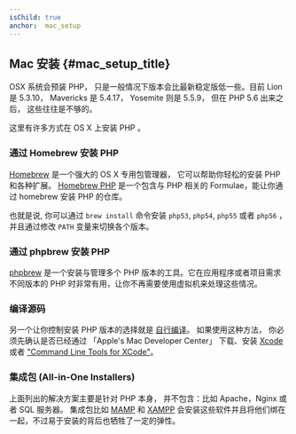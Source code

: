 ```yaml
---
isChild: true
anchor:  mac_setup
---
```


## Mac 安装 {#mac_setup_title}

OSX 系统会预装 PHP， 只是一般情况下版本会比最新稳定版低一些。目前 Lion 是  5.3.10，
Mavericks 是 5.4.17， Yosemite 则是 5.5.9， 但在 PHP 5.6 出来之后， 这些往往是不够的。

这里有许多方式在 OS X 上安装 PHP 。

### 通过 Homebrew 安装 PHP

[Homebrew] 是一个强大的 OS X 专用包管理器， 它可以帮助你轻松的安装 PHP 和各种扩展。
[Homebrew PHP] 是一个包含与 PHP 相关的 Formulae，能让你通过 homebrew 安装 PHP 的仓库。

也就是说, 你可以通过 `brew install` 命令安装 `php53`, `php54`, `php55` 或者 `php56` ，并且通过修改 `PATH` 变量来切换各个版本。

### 通过 phpbrew 安装 PHP

[phpbrew] 是一个安装与管理多个 PHP 版本的工具。它在应用程序或者项目需求不同版本的 PHP 时非常有用，让你不再需要使用虚拟机来处理这些情况。

### 编译源码

另一个让你控制安装 PHP 版本的选择就是 [自行编译][mac-compile]。
如果使用这种方法， 你必须先确认是否已经通过 「Apple's Mac Developer Center」 下载、安装 [Xcode][xcode-gcc-substitution] 或者 ["Command Line Tools for XCode"]。

### 集成包 (All-in-One Installers)

上面列出的解决方案主要是针对 PHP 本身， 并不包含：比如 Apache，Nginx 或者 SQL 服务器。
集成包比如 [MAMP][mamp-downloads] 和 [XAMPP][xampp] 会安装这些软件并且将他们绑在一起，不过易于安装的背后也牺牲了一定的弹性。


[Homebrew]: http://brew.sh/
[Homebrew PHP]: https://github.com/Homebrew/homebrew-php#installation
[phpbrew]: https://github.com/phpbrew/phpbrew
[mac-compile]: http://php.net/install.macosx.compile
[xcode-gcc-substitution]: https://github.com/kennethreitz/osx-gcc-installer
["Command Line Tools for XCode"]: https://developer.apple.com/downloads
[mamp-downloads]: http://www.mamp.info/en/downloads/
[xampp]: http://www.apachefriends.org/en/xampp.html
